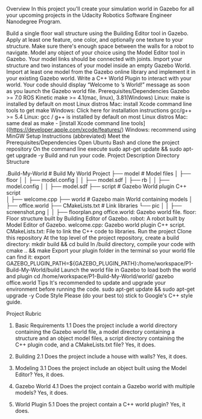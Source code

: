 Overview
In this project you'll create your simulation world in Gazebo for all your upcoming projects in the Udacity Robotics Software Engineer Nanodegree Program.

Build a single floor wall structure using the Building Editor tool in Gazebo. Apply at least one feature, one color, and optionally one texture to your structure. Make sure there's enough space between the walls for a robot to navigate.
Model any object of your choice using the Model Editor tool in Gazebo. Your model links should be connected with joints.
Import your structure and two instances of your model inside an empty Gazebo World.
Import at least one model from the Gazebo online library and implement it in your existing Gazebo world.
Write a C++ World Plugin to interact with your world. Your code should display “Welcome to ’s World!” message as soon as you launch the Gazebo world file.
Prerequisites/Dependencies
Gazebo >= 7.0
ROS Kinetic
make >= 4.1(mac, linux), 3.81(Windows)
Linux: make is installed by default on most Linux distros
Mac: install Xcode command line tools to get make
Windows: Click here for installation instructions
gcc/g++ >= 5.4
Linux: gcc / g++ is installed by default on most Linux distros
Mac: same deal as make - [install Xcode command line tools]((https://developer.apple.com/xcode/features/)
Windows: recommend using MinGW
Setup Instructions (abbreviated)
Meet the Prerequisites/Dependencies
Open Ubuntu Bash and clone the project repository
On the command line execute
sudo apt-get update && sudo apt-get upgrade -y
Build and run your code.
Project Description
Directory Structure

.Build-My-World                    # Build My World Project 
├── model                          # Model files 
│   ├── floor
│   │   ├── model.config
│   │   ├── model.sdf
│   ├── rb
│   │   ├── model.config
│   │   ├── model.sdf
├── script                         # Gazebo World plugin C++ script      
│   ├── welcome.cpp
├── world                          # Gazebo main World containing models 
│   ├── office.world
├── CMakeLists.txt                 # Link libraries 
└── pic 
│   │   ├── screenshot.png
│   │   ├── floorplan.png
office.world: Gazebo world file.
floor: Floor structure built by Building Editor of Gazebo.
robot: A robot built by Model Editor of Gazebo.
welcome.cpp: Gazebo world plugin C++ script.
CMakeLists.txt: File to link the C++ code to libraries.
Run the project
Clone this repository
At the top level of the project repository, create a build directory:
mkdir build && cd build
In /build directory, compile your code with
cmake .. && make
Export your plugin folder in the terminal so your world file can find it:
export GAZEBO_PLUGIN_PATH=${GAZEBO_PLUGIN_PATH}:/home/workspace/P1-Build-My-World/build
Launch the world file in Gazebo to load both the world and plugin
cd /home/workspace/P1-Build-My-World/world/
gazebo office.world
Tips
It's recommended to update and upgrade your environment before running the code.
sudo apt-get update && sudo apt-get upgrade -y
Code Style
Please (do your best to) stick to Google's C++ style guide.

Project Rubric
1. Basic Requirements
1.1 Does the project include a world directory containing the Gazebo world file, a model directory containing a structure and an object model files, a script directory containing the C++ plugin code, and a CMakeLists.txt file?
Yes, it does.

2. Building
2.1 Does the project include a house with walls?
Yes, it does.

3. Modeling
3.1 Does the project include an object built using the Model Editor?
Yes, it does.

4. Gazebo World
4.1 Does the project contain a Gazebo world with multiple models?
Yes, it does.

5. World Plugin
5.1 Does the project contain a C++ world plugin?
Yes, it does.
